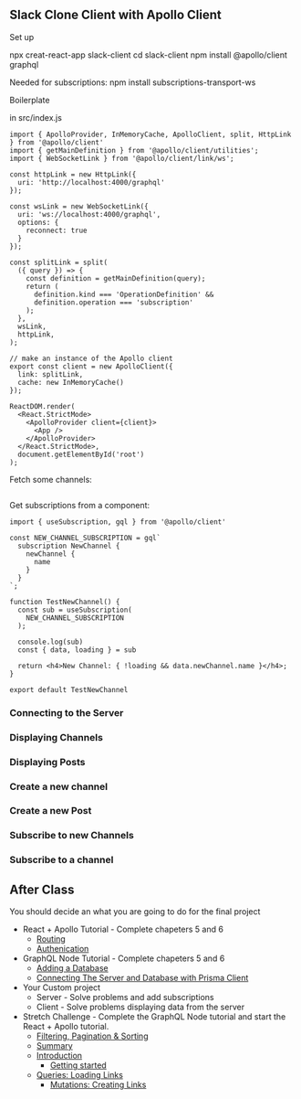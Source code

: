 ## Slack Clone Client with Apollo Client

Set up

npx creat-react-app slack-client
cd slack-client
npm install @apollo/client graphql

Needed for subscriptions:
npm install subscriptions-transport-ws

Boilerplate

in src/index.js

```JS
import { ApolloProvider, InMemoryCache, ApolloClient, split, HttpLink } from '@apollo/client'
import { getMainDefinition } from '@apollo/client/utilities';
import { WebSocketLink } from '@apollo/client/link/ws';

const httpLink = new HttpLink({
  uri: 'http://localhost:4000/graphql'
});

const wsLink = new WebSocketLink({
  uri: 'ws://localhost:4000/graphql',
  options: {
    reconnect: true
  }
});

const splitLink = split(
  ({ query }) => {
    const definition = getMainDefinition(query);
    return (
      definition.kind === 'OperationDefinition' &&
      definition.operation === 'subscription'
    );
  },
  wsLink,
  httpLink,
);

// make an instance of the Apollo client
export const client = new ApolloClient({
  link: splitLink,
  cache: new InMemoryCache()
});

ReactDOM.render(
  <React.StrictMode>
    <ApolloProvider client={client}>
      <App />
    </ApolloProvider>
  </React.StrictMode>,
  document.getElementById('root')
);
```

Fetch some channels: 

```JS

```


Get subscriptions from a component:

```JS
import { useSubscription, gql } from '@apollo/client'

const NEW_CHANNEL_SUBSCRIPTION = gql`
  subscription NewChannel {
    newChannel {
      name
    }
  }
`;

function TestNewChannel() {
  const sub = useSubscription(
    NEW_CHANNEL_SUBSCRIPTION
  );

  console.log(sub)
  const { data, loading } = sub

  return <h4>New Channel: { !loading && data.newChannel.name }</h4>;
}

export default TestNewChannel
```







### Connecting to the Server



### Displaying Channels



### Displaying Posts 



### Create a new channel



### Create a new Post



### Subscribe to new Channels



### Subscribe to a channel


## After Class 

You should decide an what you are going to do for the final project

- React + Apollo Tutorial - Complete chapeters 5 and 6
  - [Routing](https://www.howtographql.com/react-apollo/4-routing/)
  - [Authenication](https://www.howtographql.com/react-apollo/5-authentication/)
- GraphQL Node Tutorial - Complete chapeters 5 and 6
	- [Adding a Database](https://www.howtographql.com/graphql-js/4-adding-a-database/)
  - [Connecting The Server and Database with Prisma Client](https://www.howtographql.com/graphql-js/5-connecting-server-and-database/)
- Your Custom project
	- Server - Solve problems and add subscriptions
	- Client - Solve problems displaying data from the server
- Stretch Challenge - Complete the GraphQL Node tutorial and start the React + Apollo tutorial. 
  - [Filtering, Pagination & Sorting](https://www.howtographql.com/graphql-js/8-filtering-pagination-and-sorting/)
  - [Summary](https://www.howtographql.com/graphql-js/9-summary/)
  - [Introduction](https://www.howtographql.com/react-apollo/0-introduction/)
	- [Getting started](https://www.howtographql.com/react-apollo/1-getting-started/)
  - [Queries: Loading Links](https://www.howtographql.com/react-apollo/2-queries-loading-links/)
	- [Mutations: Creating Links](https://www.howtographql.com/react-apollo/3-mutations-creating-links/)
